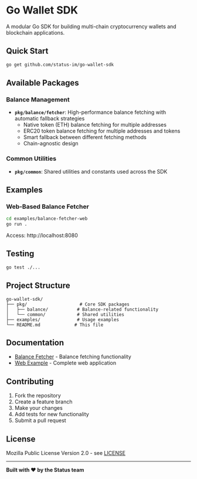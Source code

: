 # Go Wallet SDK

A modular Go SDK for building multi-chain cryptocurrency wallets and blockchain applications.

## Quick Start

```bash
go get github.com/status-im/go-wallet-sdk
```

## Available Packages

### Balance Management
- **`pkg/balance/fetcher`**: High-performance balance fetching with automatic fallback strategies
  - Native token (ETH) balance fetching for multiple addresses
  - ERC20 token balance fetching for multiple addresses and tokens
  - Smart fallback between different fetching methods
  - Chain-agnostic design

### Common Utilities
- **`pkg/common`**: Shared utilities and constants used across the SDK

## Examples

### Web-Based Balance Fetcher

```bash
cd examples/balance-fetcher-web
go run .
```

Access: http://localhost:8080

## Testing

```bash
go test ./...
```

## Project Structure

```
go-wallet-sdk/
├── pkg/                    # Core SDK packages
│   ├── balance/           # Balance-related functionality
│   └── common/            # Shared utilities
├── examples/              # Usage examples
└── README.md             # This file
```

## Documentation

- [Balance Fetcher](pkg/balance/fetcher/README.md) - Balance fetching functionality
- [Web Example](examples/balance-fetcher-web/README.md) - Complete web application

## Contributing

1. Fork the repository
2. Create a feature branch
3. Make your changes
4. Add tests for new functionality
5. Submit a pull request

## License

Mozilla Public License Version 2.0 - see [LICENSE](LICENSE)

---

**Built with ❤️ by the Status team**

